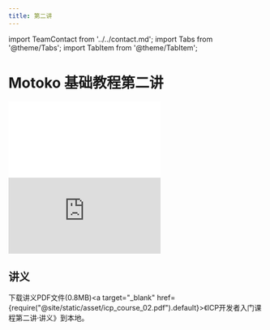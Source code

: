 ```yaml
---
title: 第二讲
---
```


import TeamContact from '../../contact.md';
import Tabs from '@theme/Tabs';
import TabItem from '@theme/TabItem';

# Motoko 基础教程第二讲

<Tabs>
  <TabItem value="B站" label="B站" default>
    <div class="video-container">
        <iframe src="//player.bilibili.com/player.html?aid=684328211&bvid=BV1GU4y127yw&cid=1196211987&page=1" scrolling="no" border="0" frameborder="no" framespacing="0" allowfullscreen="true"> </iframe>
    </div>
  </TabItem>
  <TabItem value="Youtube" label="Youtube">
    <div class="video-container">
        <iframe src="https://www.youtube.com/embed/dMCPQuWr894" title="YouTube video player" frameborder="0" allow="accelerometer; autoplay; clipboard-write; encrypted-media; gyroscope; picture-in-picture; web-share" allowfullscreen></iframe>
    </div>
  </TabItem>
</Tabs>

## 讲义

下载讲义PDF文件(0.8MB)<a target="\_blank" href={require("@site/static/asset/icp_course_02.pdf").default}>《ICP开发者入门课程第二讲·讲义》</a>到本地。

<TeamContact />
